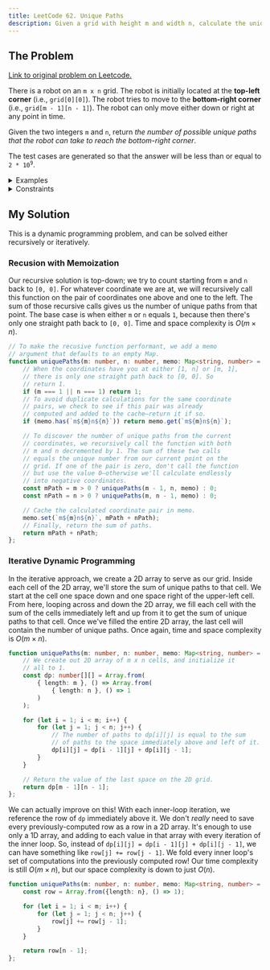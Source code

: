 ```yaml
---
title: LeetCode 62. Unique Paths
description: Given a grid with height m and width n, calculate the unique paths from the top-left corner to the bottom-right corner while moving only right or down.
---
```


## The Problem

[Link to original problem on Leetcode.](https://leetcode.com/problems/unique-paths/)

There is a robot on an `m x n` grid. The robot is initially located at the **top-left corner** (i.e., `grid[0][0]`). The robot tries to move to the **bottom-right corner** (i.e., `grid[m - 1][n - 1]`). The robot can only move either down or right at any point in time.

Given the two integers `m` and `n`, return _the number of possible unique paths that the robot can take to reach the bottom-right corner_.

The test cases are generated so that the answer will be less than or equal to <code>2 * 10<sup>9</sup></code>.

<details>
<summary>Examples</summary>

Example 1:

```
Input: m = 3, n = 7
Output: 28
```

Example 2:

```
Input: m = 3, n = 2
Output: 3
Explanation: From the top-left corner, there are a total of 3 ways to reach the bottom-right corner:
1. Right -> Down -> Down
2. Down -> Down -> Right
3. Down -> Right -> Down
```
</details>

<details>
<summary>Constraints</summary>

- `1 <= m, n <= 100`
</details>

## My Solution

This is a dynamic programming problem, and can be solved either recursively or iteratively.

### Recusion with Memoization

Our recursive solution is top-down; we try to count starting from `m` and `n` back to `[0, 0]`. For whatever coordinate we are at, we will recursively call this function on the pair of coordinates one above and one to the left. The sum of those recursive calls gives us the number of unique paths from that point. The base case is when either `m` or `n` equals `1`, because then there's only one straight path back to `[0, 0]`. Time and space complexity is $O(m \times n)$.

```typescript
// To make the recusive function performant, we add a memo
// argument that defaults to an empty Map.
function uniquePaths(m: number, n: number, memo: Map<string, number> = new Map()): number {
	// When the coordinates have you at either [1, n] or [m, 1],
	// there is only one straight path back to [0, 0]. So
	// return 1.
	if (m === 1 || n === 1) return 1;
	// To avoid duplicate calculations for the same coordinate
	// pairs, we check to see if this pair was already
	// computed and added to the cache—return it if so.
	if (memo.has(`m${m}n${n}`)) return memo.get(`m${m}n${n}`);

	// To discover the number of unique paths from the current
	// coordinates, we recursively call the function with both
	// m and n decremented by 1. The sum of these two calls
	// equals the unique number from our current point on the
	// grid. If one of the pair is zero, don't call the function
	// but use the value 0—otherwise we'll calculate endlessly
	// into negative coordinates.
	const mPath = m > 0 ? uniquePaths(m - 1, n, memo) : 0;
	const nPath = n > 0 ? uniquePaths(m, n - 1, memo) : 0;

	// Cache the calculated coordinate pair in memo.
	memo.set(`m${m}n${n}`, mPath + nPath);
	// Finally, return the sum of paths.
	return mPath + nPath;
};
```

### Iterative Dynamic Programming

In the iterative approach, we create a 2D array to serve as our grid. Inside each cell of the 2D array, we'll store the sum of unique paths to that cell. We start at the cell one space down and one space right of the upper-left cell. From here, looping across and down the 2D array, we fill each cell with the sum of the cells immediately left and up from it to get the sum of unique paths to that cell. Once we've filled the entire 2D array, the last cell will contain the number of unique paths. Once again, time and space complexity is $O(m \times n)$.

```typescript
function uniquePaths(m: number, n: number, memo: Map<string, number> = new Map()): number {
	// We create out 2D array of m x n cells, and initialize it
	// all to 1.
	const dp: number[][] = Array.from(
		{ length: m }, () => Array.from(
			{ length: n }, () => 1
		)
	);

	for (let i = 1; i < m; i++) {
		for (let j = 1; j < n; j++) {
			// The number of paths to dp[i][j] is equal to the sum
			// of paths to the space immediately above and left of it.
			dp[i][j] = dp[i - 1][j] + dp[i][j - 1];
		}
	}

	// Return the value of the last space on the 2D grid.
	return dp[m - 1][n - 1];
};
```

We can actually improve on this! With each inner-loop iteration, we reference the row of `dp` immediately above it. We don't _really_ need to save every previously-computed row as a row in a 2D array. It's enough to use only a 1D array, and adding to each value in that array with every iteration of the inner loop. So, instead of `dp[i][j] = dp[i - 1][j] + dp[i][j - 1]`, we can have something like `row[j] += row[j - 1]`. We fold every inner loop's set of computations into the previously computed row! Our time complexity is still $O(m \times n)$, but our space complexity is down to just $O(n)$.

```typescript
function uniquePaths(m: number, n: number, memo: Map<string, number> = new Map()): number {
	const row = Array.from({length: n}, () => 1);

	for (let i = 1; i < m; i++) {
		for (let j = 1; j < n; j++) {
			row[j] += row[j - 1];
		}
	}

	return row[n - 1];
};
```